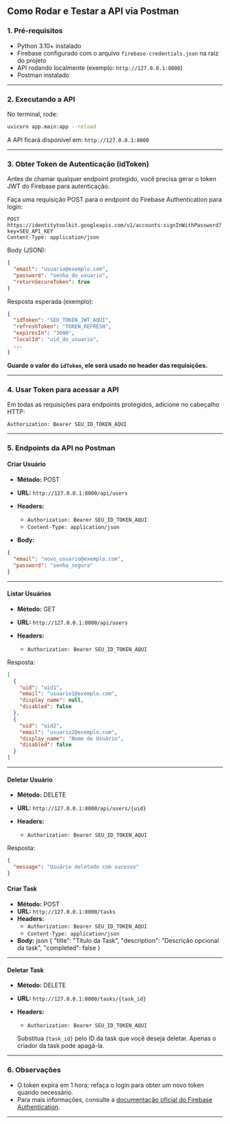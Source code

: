 
## Como Rodar e Testar a API via Postman

### 1. Pré-requisitos

* Python 3.10+ instalado
* Firebase configurado com o arquivo `firebase-credentials.json` na raiz do projeto
* API rodando localmente (exemplo: `http://127.0.0.1:8000`)
* Postman instalado

---

### 2. Executando a API

No terminal, rode:

```bash
uvicorn app.main:app --reload
```

A API ficará disponível em:
`http://127.0.0.1:8000`

---

### 3. Obter Token de Autenticação (idToken)

Antes de chamar qualquer endpoint protegido, você precisa gerar o token JWT do Firebase para autenticação.

Faça uma requisição POST para o endpoint do Firebase Authentication para login:

```
POST https://identitytoolkit.googleapis.com/v1/accounts:signInWithPassword?key=SEU_API_KEY
Content-Type: application/json
```

Body (JSON):

```json
{
  "email": "usuario@exemplo.com",
  "password": "senha_do_usuario",
  "returnSecureToken": true
}
```

Resposta esperada (exemplo):

```json
{
  "idToken": "SEU_TOKEN_JWT_AQUI",
  "refreshToken": "TOKEN_REFRESH",
  "expiresIn": "3600",
  "localId": "uid_do_usuario",
  ...
}
```

**Guarde o valor do `idToken`, ele será usado no header das requisições.**

---

### 4. Usar Token para acessar a API

Em todas as requisições para endpoints protegidos, adicione no cabeçalho HTTP:

```
Authorization: Bearer SEU_ID_TOKEN_AQUI
```

---

### 5. Endpoints da API no Postman

#### Criar Usuário

* **Método:** POST
* **URL:** `http://127.0.0.1:8000/api/users`
* **Headers:**

  * `Authorization: Bearer SEU_ID_TOKEN_AQUI`
  * `Content-Type: application/json`
* **Body:**

```json
{
  "email": "novo_usuario@exemplo.com",
  "password": "senha_segura"
}
```

---

#### Listar Usuários

* **Método:** GET
* **URL:** `http://127.0.0.1:8000/api/users`
* **Headers:**

  * `Authorization: Bearer SEU_ID_TOKEN_AQUI`

Resposta:

```json
[
  {
    "uid": "uid1",
    "email": "usuario1@exemplo.com",
    "display_name": null,
    "disabled": false
  },
  {
    "uid": "uid2",
    "email": "usuario2@exemplo.com",
    "display_name": "Nome do Usuário",
    "disabled": false
  }
]
```

---

#### Deletar Usuário

* **Método:** DELETE
* **URL:** `http://127.0.0.1:8000/api/users/{uid}`
* **Headers:**

  * `Authorization: Bearer SEU_ID_TOKEN_AQUI`

Resposta:

```json
{
  "message": "Usuário deletado com sucesso"
}
```
#### Criar Task

*   **Método:** POST
*   **URL:** `http://127.0.0.1:8000/tasks`
*   **Headers:**
    *   `Authorization: Bearer SEU_ID_TOKEN_AQUI`
    *   `Content-Type: application/json`
*   **Body:**
json { "title": "Título da Task", "description": "Descrição opcional da task", "completed": false }
---

#### Deletar Task

*   **Método:** DELETE
*   **URL:** `http://127.0.0.1:8000/tasks/{task_id}`
*   **Headers:**
    *   `Authorization: Bearer SEU_ID_TOKEN_AQUI`

    Substitua `{task_id}` pelo ID da task que você deseja deletar. Apenas o criador da task pode apagá-la.

---

### 6. Observações

* O token expira em 1 hora; refaça o login para obter um novo token quando necessário.
* Para mais informações, consulte a [documentação oficial do Firebase Authentication](https://firebase.google.com/docs/auth/rest).

---
